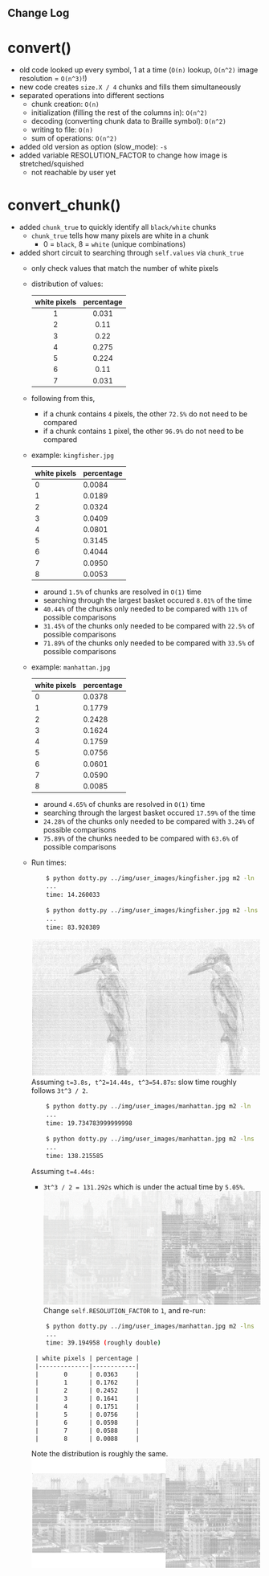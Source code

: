 Change Log
----------

convert()
=========
* old code looked up every symbol, 1 at a time (`O(n)` lookup, `O(n^2)` image resolution = `O(n^3)`!)
* new code creates `size.X / 4` chunks and fills them simultaneously
* separated operations into different sections
    * chunk creation: `O(n)`
    * initialization (filling the rest of the columns in): `O(n^2)`
    * decoding (converting chunk data to Braille symbol): `O(n^2)`
    * writing to file: `O(n)`
    * sum of operations: `O(n^2)`
* added old version as option (slow_mode): `-s`
* added variable RESOLUTION_FACTOR to change how image is stretched/squished
    * not reachable by user yet

convert_chunk()
===============
* added `chunk_true` to quickly identify all `black/white` chunks
    * `chunk_true` tells how many pixels are white in a chunk 
        * 0 = `black`, 8 = `white` (unique combinations)   
* added short circuit to searching through `self.values` via `chunk_true`
    * only check values that match the number of white pixels
    * distribution of values:
     
         | white pixels   | percentage          |
         |:--------------:|:-------------------:|
         |       1        | 0.031               |
         |       2        | 0.11                |
         |       3        | 0.22                |
         |       4        | 0.275               |
         |       5        | 0.224               |
         |       6        | 0.11                |
         |       7        | 0.031               |
    * following from this,
        * if a chunk contains `4` pixels, the other `72.5%` do not need to be compared
        * if a chunk contains `1` pixel, the other `96.9%` do not need to be compared
    
    * example: `kingfisher.jpg`
        
        | white pixels | percentage           |
        |--------------|----------------------|
        |       0      | 0.0084 |
        |       1      | 0.0189 |
        |       2      | 0.0324 |
        |       3      | 0.0409 |
        |       4      | 0.0801 |
        |       5      | 0.3145 |
        |       6      | 0.4044 |
        |       7      | 0.0950 |
        |       8      | 0.0053 | 
         
        * around `1.5%` of chunks are resolved in `O(1)` time
        * searching through the largest basket occured `8.01%` of the time
        * `40.44%` of the chunks only needed to be compared with `11%` of possible comparisons
        * `31.45%` of the chunks only needed to be compared with `22.5%` of possible comparisons
        * `71.89%` of the chunks only needed to be compared with `33.5%` of possible comparisons
    * example: `manhattan.jpg`
        
        | white pixels | percentage |
        |--------------|------------|
        |       0      | 0.0378     |
        |       1      | 0.1779     |
        |       2      | 0.2428     |
        |       3      | 0.1624     |
        |       4      | 0.1759     |
        |       5      | 0.0756     |
        |       6      | 0.0601     |
        |       7      | 0.0590     |
        |       8      | 0.0085     |
        
        * around `4.65%` of chunks are resolved in `O(1)` time
        * searching through the largest basket occured `17.59%` of the time
        * `24.28%` of the chunks only needed to be compared with `3.24%` of possible comparisons
        * `75.89%` of the chunks needed to be compared with `63.6%` of possible comparisons

    * Run times:
        ```sh
            $ python dotty.py ../img/user_images/kingfisher.jpg m2 -ln
            ...
            time: 14.260033
        ```
        ```sh
            $ python dotty.py ../img/user_images/kingfisher.jpg m2 -lns
            ...
            time: 83.920389
        ```
        ![Kingfisher comparison](/img/ss/dotty_nvs.png)
        Assuming `t=3.8s, t^2=14.44s, t^3=54.87s`: slow time roughly follows `3t^3 / 2`.
        ```sh
            $ python dotty.py ../img/user_images/manhattan.jpg m2 -ln
            ...
            time: 19.734783999999998
        ```
        ```sh
            $ python dotty.py ../img/user_images/manhattan.jpg m2 -lns
            ...
            time: 138.215585
        ```
        Assuming `t=4.44s:` 
        * `3t^3 / 2 = 131.292s` which is under the actual time by `5.05%`.
        ![Manhattan comparison -- resolution set to 2](/img/ss/dotty_nvs2.png)
        Change `self.RESOLUTION_FACTOR` to `1`, and re-run:
        ```sh
            $ python dotty.py ../img/user_images/manhattan.jpg m2 -lns
            ...
            time: 39.194958 (roughly double)
        ```
        
           | white pixels | percentage |
           |--------------|------------|
           |       0      | 0.0363     |
           |       1      | 0.1762     |
           |       2      | 0.2452     |
           |       3      | 0.1641     |
           |       4      | 0.1751     |
           |       5      | 0.0756     |
           |       6      | 0.0598     |
           |       7      | 0.0588     |
           |       8      | 0.0088     |
        
        Note the distribution is roughly the same.
        ![Manhattan comparison -- resolution set to 1](/img/ss/dotty_nvs3.png)
